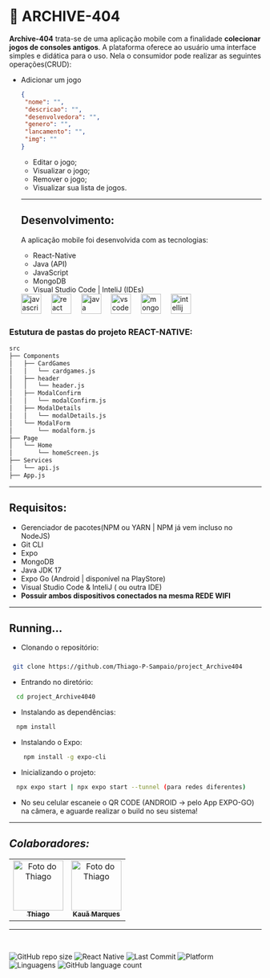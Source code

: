 
# 🚧 ARCHIVE-404

**Archive-404** trata-se de uma aplicação mobile com a finalidade **colecionar jogos de consoles antigos**. A plataforma oferece ao usuário uma interface simples e didática para o uso. Nela o consumidor pode realizar as seguintes operações(CRUD):

- Adicionar um jogo
   ```JSON
   {
    "nome": "",
    "descricao": "",
    "desenvolvedora": "",
    "genero": "",
    "lancamento": "",
    "img": ""
  }
   ```
   - Editar o jogo;
   - Visualizar o jogo;
   - Remover o jogo;
   - Visualizar sua lista de jogos.
   ---

   ## Desenvolvimento:

   A aplicação mobile foi desenvolvida com as tecnologias:
   - React-Native
   - Java (API)
   - JavaScript
   - MongoDB
   - Visual Studio Code | InteliJ (IDEs)

   <div align="left">
  <img src="https://cdn.jsdelivr.net/gh/devicons/devicon/icons/javascript/javascript-original.svg" height="40" alt="javascript logo"  />
  <img width="12" />
  <img src="https://cdn.jsdelivr.net/gh/devicons/devicon/icons/react/react-original.svg" height="40" alt="react logo"  />
  <img width="12" />
  <img src="https://cdn.jsdelivr.net/gh/devicons/devicon/icons/java/java-original.svg" height="40" alt="java logo"  />
  <img width="12" />
  <img src="https://cdn.jsdelivr.net/gh/devicons/devicon/icons/vscode/vscode-original.svg" height="40" alt="vscode logo"  />
  <img width="12" />
  <img src="https://cdn.jsdelivr.net/gh/devicons/devicon/icons/mongodb/mongodb-original.svg" height="40" alt="mongodb logo"  />
  <img width="12" />
  <img src="https://cdn.jsdelivr.net/gh/devicons/devicon/icons/intellij/intellij-original.svg" height="40" alt="intellij logo"  />
</div>

### Estutura de pastas do projeto REACT-NATIVE:
```md 
src  
├── Components  
│   ├── CardGames  
│   │   └── cardgames.js  
│   ├── header  
│   │   └── header.js  
│   ├── ModalConfirm  
│   │   └── modalConfirm.js  
│   ├── ModalDetails  
│   │   └── modalDetails.js  
│   └── ModalForm  
│       └── modalform.js  
├── Page  
│   └── Home  
│       └── homeScreen.js  
├── Services  
│   └── api.js  
├── App.js  
```
---
## Requisitos:
 - Gerenciador de pacotes(NPM ou YARN | NPM já vem incluso no NodeJS)
 - Git CLI
 - Expo
 - MongoDB
 - Java JDK 17
 - Expo Go (Android | disponível na PlayStore)
 - Visual Studio Code &  InteliJ ( ou outra IDE)
 - **Possuir ambos dispositivos conectados na mesma REDE WIFI**

---
## Running...

- Clonando o repositório:
### 
``` bash
 git clone https://github.com/Thiago-P-Sampaio/project_Archive404
```
- Entrando no diretório:
``` bash
  cd project_Archive4040
```
- Instalando as dependências:
``` bash
  npm install
```
- Instalando o Expo:
```bash
    npm install -g expo-cli

```
- Inicializando o projeto: 
``` bash
  npx expo start | npx expo start --tunnel (para redes diferentes)
```

- No seu celular escaneie o QR CODE (ANDROID -> pelo App EXPO-GO) na câmera, e aguarde realizar o build no seu sistema!
---
## *Colaboradores:*
<table align="center">
  <tr>
    <td align="center">
      <a href="https://github.com/Thiago-P-Sampaio">
        <img src="https://avatars.githubusercontent.com/u/178685450?v=4" width="100px;" alt="Foto do Thiago"/><br>
        <sub>
          <b>Thiago</b>
        </sub>
      </a>
    </td>
    <td align="center">
      <a href="https://github.com/DevMarquesx">
        <img src="https://avatars.githubusercontent.com/u/178604488?v=4" width="100px;" alt="Foto do Thiago"/><br>
        <sub>
          <b>Kauã Marques</b>
        </sub>
      </a>
    </td>
  </tr>
</table>

---

<br>

![GitHub repo size](https://img.shields.io/github/repo-size/Thiago-P-Sampaio/project_Archive404)
![React Native](https://img.shields.io/badge/React%20Native-v0.79.2-blue)
![Last Commit](https://img.shields.io/github/last-commit/Thiago-P-Sampaio/project_Archive404)
![Platform](https://img.shields.io/badge/platform-android%20|%20ios-green)
![Linguagens](https://img.shields.io/badge/Made%20with-JavaScript%20|%20Java-green)
![GitHub language count](https://img.shields.io/github/languages/count/Thiago-P-Sampaio/project_Archive404)





